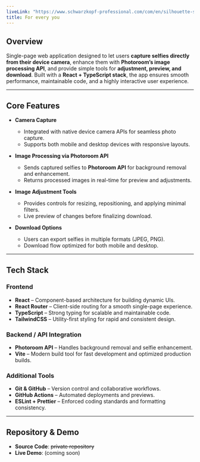 ```yaml
---
liveLink: "https://www.schwarzkopf-professional.com/com/en/silhouette-selfie.html"
title: For every you
---
```


## Overview

Single-page web application designed to let users **capture selfies directly from their device camera**, enhance them with **Photoroom’s image processing API**, and provide simple tools for **adjustment, preview, and download**. Built with a **React + TypeScript stack**, the app ensures smooth performance, maintainable code, and a highly interactive user experience.

---

## Core Features

- **Camera Capture**
  - Integrated with native device camera APIs for seamless photo capture.
  - Supports both mobile and desktop devices with responsive layouts.

- **Image Processing via Photoroom API**
  - Sends captured selfies to **Photoroom API** for background removal and enhancement.
  - Returns processed images in real-time for preview and adjustments.

- **Image Adjustment Tools**
  - Provides controls for resizing, repositioning, and applying minimal filters.
  - Live preview of changes before finalizing download.

- **Download Options**
  - Users can export selfies in multiple formats (JPEG, PNG).
  - Download flow optimized for both mobile and desktop.

---

## Tech Stack

### Frontend

- **React** – Component-based architecture for building dynamic UIs.
- **React Router** – Client-side routing for a smooth single-page experience.
- **TypeScript** – Strong typing for scalable and maintainable code.
- **TailwindCSS** – Utility-first styling for rapid and consistent design.

### Backend / API Integration

- **Photoroom API** – Handles background removal and selfie enhancement.
- **Vite** – Modern build tool for fast development and optimized production builds.

### Additional Tools

- **Git & GitHub** – Version control and collaborative workflows.
- **GitHub Actions** – Automated deployments and previews.
- **ESLint + Prettier** – Enforced coding standards and formatting consistency.

---

## Repository & Demo

- **Source Code**: ~~private repository~~
- **Live Demo**: (coming soon)
